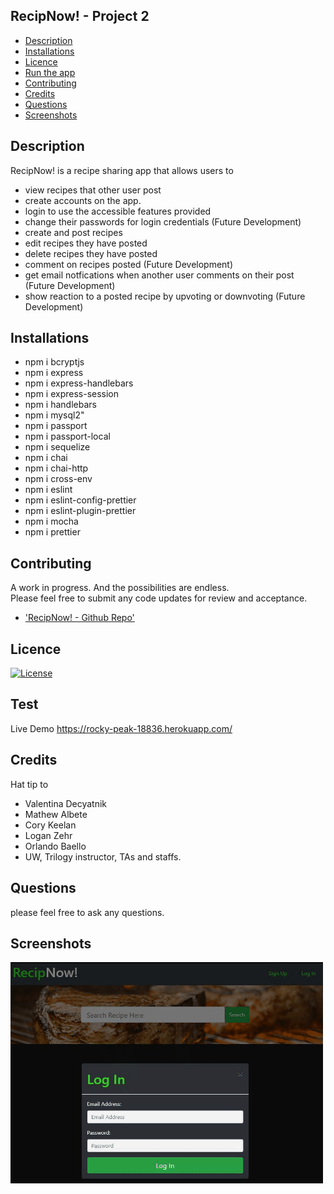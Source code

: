 ## RecipNow! - Project 2

- [Description](#Description)
- [Installations](#Installations)
- [Licence](#Licence)
- [Run the app](#test)
- [Contributing](#Contributing)
- [Credits](#Credits)
- [Questions](#Questions)
- [Screenshots](#Screenshots)

## Description
RecipNow! is a recipe sharing app that allows users to 
* view recipes that other user post
* create accounts on the app.
* login to use the accessible features provided
* change their passwords for login credentials (Future Development)
* create and post recipes
* edit recipes they have posted
* delete recipes they have posted
* comment on recipes posted (Future Development)
* get email notfications when another user comments on their post (Future Development)
* show reaction to a posted recipe by upvoting or downvoting (Future Development)




## Installations

* npm i bcryptjs
* npm i express
* npm i express-handlebars
* npm i express-session
* npm i handlebars
* npm i mysql2"
* npm i passport
* npm i passport-local
* npm i sequelize
* npm i chai
* npm i chai-http
* npm i cross-env
* npm i eslint
* npm i eslint-config-prettier
* npm i eslint-plugin-prettier
* npm i mocha
* npm i prettier

## Contributing
A work in progress. And the possibilities are endless. <br> Please feel free to submit any code updates for review and acceptance.
* ['RecipNow! - Github Repo'](https://github.com/zehrl/project-2-pod-2)

## Licence

[![License](https://img.shields.io/badge/License-MIT-yellow.svg)](https://opensource.org/licenses/MIT)

## Test
Live Demo 
https://rocky-peak-18836.herokuapp.com/

## Credits
Hat tip to 
* Valentina Decyatnik
* Mathew Albete 
* Cory Keelan
* Logan Zehr
* Orlando Baello
* UW, Trilogy instructor, TAs and staffs.

## Questions
please feel free to ask any questions.
## Screenshots
![Day-Planner Demo](public/assets/pictures/RecipNow1.gif)


